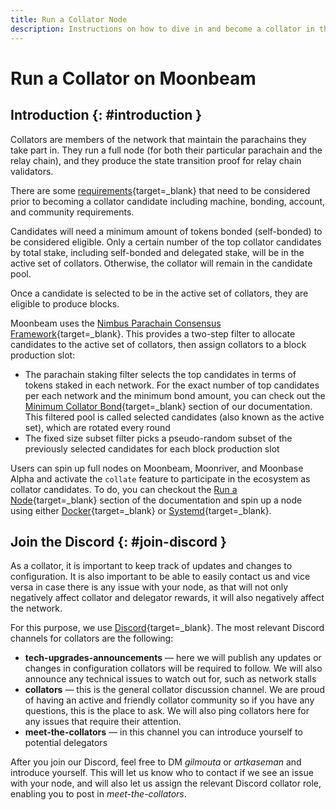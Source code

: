 ```yaml
---
title: Run a Collator Node
description: Instructions on how to dive in and become a collator in the Moonbeam Network once you are running a node.
---
```


# Run a Collator on Moonbeam

## Introduction {: #introduction }

Collators are members of the network that maintain the parachains they take part in. They run a full node (for both their particular parachain and the relay chain), and they produce the state transition proof for relay chain validators.

There are some [requirements](/node-operators/networks/collators/requirements/){target=_blank} that need to be considered prior to becoming a collator candidate including machine, bonding, account, and community requirements.

Candidates will need a minimum amount of tokens bonded (self-bonded) to be considered eligible. Only a certain number of the top collator candidates by total stake, including self-bonded and delegated stake, will be in the active set of collators. Otherwise, the collator will remain in the candidate pool.

Once a candidate is selected to be in the active set of collators, they are eligible to produce blocks.

Moonbeam uses the [Nimbus Parachain Consensus Framework](/learn/features/consensus/){target=_blank}. This provides a two-step filter to allocate candidates to the active set of collators, then assign collators to a block production slot:

 - The parachain staking filter selects the top candidates in terms of tokens staked in each network. For the exact number of top candidates per each network and the minimum bond amount, you can check out the [Minimum Collator Bond](/node-operators/networks/collators/requirements/#minimum-collator-bond){target=_blank} section of our documentation. This filtered pool is called selected candidates (also known as the active set), which are rotated every round
 - The fixed size subset filter picks a pseudo-random subset of the previously selected candidates for each block production slot

Users can spin up full nodes on Moonbeam, Moonriver, and Moonbase Alpha and activate the `collate` feature to participate in the ecosystem as collator candidates. To do, you can checkout the [Run a Node](/node-operators/networks/run-a-node/){target=_blank} section of the documentation and spin up a node using either [Docker](/node-operators/networks/run-a-node/docker/){target=_blank} or [Systemd](/node-operators/networks/run-a-node/systemd/){target=_blank}.

## Join the Discord {: #join-discord }

As a collator, it is important to keep track of updates and changes to configuration. It is also important to be able to easily contact us and vice versa in case there is any issue with your node, as that will not only negatively affect collator and delegator rewards, it will also negatively affect the network.

For this purpose, we use [Discord](https://discord.com/invite/moonbeam){target=_blank}. The most relevant Discord channels for collators are the following:

 - **tech-upgrades-announcements** — here we will publish any updates or changes in configuration collators will be required to follow. We will also announce any technical issues to watch out for, such as network stalls
 - **collators** — this is the general collator discussion channel. We are proud of having an active and friendly collator community so if you have any questions, this is the place to ask. We will also ping collators here for any issues that require their attention.
 - **meet-the-collators** — in this channel you can introduce yourself to potential delegators

After you join our Discord, feel free to DM *gilmouta* or *artkaseman* and introduce yourself. This will let us know who to contact if we see an issue with your node, and will also let us assign the relevant Discord collator role, enabling you to post in *meet-the-collators*.
